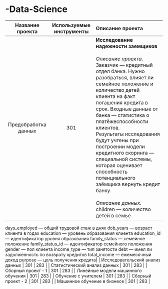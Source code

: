 # -Data-Science
| Название проекта | Используемые инструменты | Описание проекта|
| :---:   | :---: | :--- |
| Предобработка данных | 301   | **Исследование надежности заемщиков**<br><br>*Описание проекта.*<br>Заказчик — кредитный отдел банка. Нужно разобраться, влияет ли семейное положение и количество детей клиента на факт погашения кредита в срок. Входные данные от банка — статистика о платёжеспособности клиентов.<br>Результаты исследования будут учтены при построении модели кредитного скоринга — специальной системы, которая оценивает способность потенциального заёмщика вернуть кредит банку.<br><br>*Описание данных.*<br>children — количество детей в семье
days_employed — общий трудовой стаж в днях
dob_years — возраст клиента в годах
education — уровень образования клиента
education_id — идентификатор уровня образования
family_status — семейное положение
family_status_id — идентификатор семейного положения
gender — пол клиента
income_type — тип занятости
debt — имел ли задолженность по возврату кредитов
total_income — ежемесячный доход
purpose — цель получения кредита|
| Исследовательский анализ данных | 301   | 283   |
| Статистический анализ данных | 301   | 283   |
| Сборный проект - 1 | 301   | 283   |
| Линейные модели машинного обучения | 301   | 283   |
| Обучение с учителем | 301   | 283   |
| Сборный проект - 2 | 301   | 283   |
| Машинное обучение в бизнесе | 301   | 283   |
